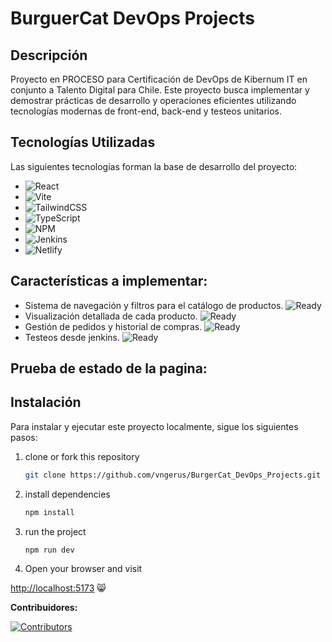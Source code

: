 # BurguerCat DevOps Projects

## Descripción

Proyecto en PROCESO para Certificación de DevOps de Kibernum IT en conjunto a Talento Digital para Chile. Este proyecto busca implementar y demostrar prácticas de desarrollo y operaciones eficientes utilizando tecnologías modernas de front-end, back-end y testeos unitarios.

## Tecnologías Utilizadas

Las siguientes tecnologías forman la base de desarrollo del proyecto:

- ![React](https://img.shields.io/badge/react-%2320232a.svg?style=for-the-badge&logo=react&logoColor=%2361DAFB)
- ![Vite](https://img.shields.io/badge/vite-%23646CFF.svg?style=for-the-badge&logo=vite&logoColor=white)
- ![TailwindCSS](https://img.shields.io/badge/tailwindcss-%2338B2AC.svg?style=for-the-badge&logo=tailwind-css&logoColor=white)
- ![TypeScript](https://img.shields.io/badge/typescript-%23007ACC.svg?style=for-the-badge&logo=typescript&logoColor=white)
- ![NPM](https://img.shields.io/badge/NPM-%23CB3837.svg?style=for-the-badge&logo=npm&logoColor=white)
- ![Jenkins](https://img.shields.io/badge/jenkins-%232C5263.svg?style=for-the-badge&logo=jenkins&logoColor=white)
- ![Netlify](https://img.shields.io/badge/netlify-%23000000.svg?style=for-the-badge&logo=netlify&logoColor=#00C7B7)

## Características a implementar:

- Sistema de navegación y filtros para el catálogo de productos. ![Ready](https://img.shields.io/badge/status-ready-brightgreen)
- Visualización detallada de cada producto. ![Ready](https://img.shields.io/badge/status-ready-brightgreen)
- Gestión de pedidos y historial de compras. ![Ready](https://img.shields.io/badge/status-ready-brightgreen)
- Testeos desde jenkins. ![Ready](https://img.shields.io/badge/status-ready-brightgreen)

## Prueba de estado de la pagina:

## Instalación

Para instalar y ejecutar este proyecto localmente, sigue los siguientes pasos:

1. clone or fork this repository

   ```sh
   git clone https://github.com/vngerus/BurgerCat_DevOps_Projects.git
   ```

2. install dependencies

   ```bash
   npm install
   ```

3. run the project
   ```bash
   npm run dev
   ```
4. Open your browser and visit

[http://localhost:5173](http://localhost:5173) 😸

**Contribuidores:**

[![Contributors](https://contrib.rocks/image?repo=vngerus/BurgerCat_DevOps_Projects)](https://github.com/vngerus/BurgerCat_DevOps_Projects/graphs/contributors)
